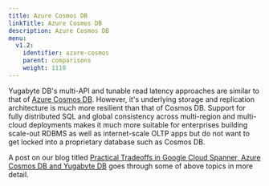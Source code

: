 ```yaml
---
title: Azure Cosmos DB
linkTitle: Azure Cosmos DB
description: Azure Cosmos DB
menu:
  v1.2:
    identifier: azure-cosmos
    parent: comparisons
    weight: 1110
---
```


Yugabyte DB's multi-API and tunable read latency approaches are similar to that of [Azure Cosmos DB](https://azure.microsoft.com/en-us/blog/a-technical-overview-of-azure-cosmos-db/). However, it's underlying storage and replication architecture is much more resilient than that of Cosmos DB. Support for fully distributed SQL and global consistency across multi-region and multi-cloud deployments makes it much more suitable for enterprises building scale-out RDBMS as well as internet-scale OLTP apps but do not want to get locked into a proprietary database such as Cosmos DB.

A post on our blog titled [Practical Tradeoffs in Google Cloud Spanner, Azure Cosmos DB and Yugabyte DB](https://blog.yugabyte.com/practical-tradeoffs-in-google-cloud-spanner-azure-cosmos-db-and-yugabyte-db/) goes through some of above topics in more detail.
